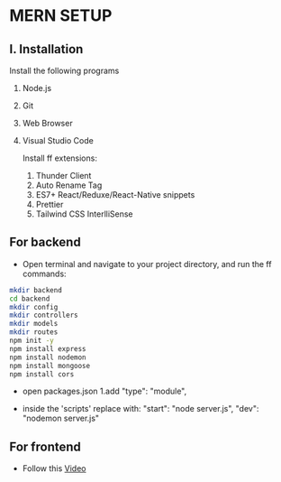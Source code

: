 # **MERN SETUP**

## I. Installation
Install the following programs
1. Node.js
2. Git
3. Web Browser
4. Visual Studio Code

    Install ff extensions:
    1. Thunder Client
    2. Auto Rename Tag
    3. ES7+ React/Reduxe/React-Native snippets
    4. Prettier
    5. Tailwind CSS InterlliSense

## For backend
 * Open terminal and navigate to your project directory, and run the ff commands:
```sh
mkdir backend
cd backend
mkdir config
mkdir controllers
mkdir models
mkdir routes
npm init -y
npm install express
npm install nodemon
npm install mongoose
npm install cors
```

 * open packages.json
  1.add "type": "module",
 
 * inside the 'scripts' replace with:
"start": "node server.js",
"dev": "nodemon server.js"

## For frontend
 * Follow this [Video](https://www.youtube.com/watch?v=VAaUy_Moivw&t=597s&ab_channel=React%26NextjsProjectswithSahand)